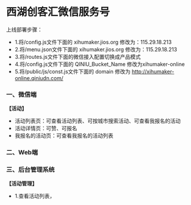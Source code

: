 西湖创客汇微信服务号
==============

上线部署步骤：

* 1.将/config.js文件下面的 xihumaker.jios.org 修改为：115.29.18.213
* 2.将/menu.json文件下面的 xihumaker.jios.org 修改为：115.29.18.213
* 3.将/routes.js文件下面的微信接入配置切换成产品模式
* 4.将/config.js文件下面的 QINIU_Bucket_Name 修改为xihumaker-online
* 5.将/public/js/const.js文件下面的 domain 修改为 http://xihumaker-online.qiniudn.com/


### 一、微信端

**【活动】**

* 活动列表页：可查看活动列表、可按城市搜索活动、可查看我报名的活动
* 活动详情页：可赞、可报名
* 我报名的活动页：可查看我报名的活动列表

### 二、Web端


### 三、后台管理系统

**【活动管理】**

* 1.查看活动列表，
